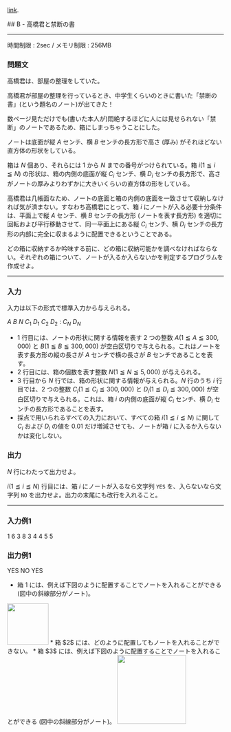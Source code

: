 [link](http://arc029.contest.atcoder.jp/tasks/arc029_2).


<script type="text/x-mathjax-config">
  MathJax.Hub.Config({ tex2jax: { inlineMath: [ ['$','$'] ] } });
</script>
<script type="text/javascript"
src="https://cdn.mathjax.org/mathjax/latest/MathJax.js?config=TeX-MML-AM_CHTML">
</script>## B - 高橋君と禁断の書

----------

時間制限 : 2sec / メモリ制限 : 256MB

### 問題文

高橋君は、部屋の整理をしていた。

高橋君が部屋の整理を行っているとき、中学生くらいのときに書いた「禁断の書」(という題名のノート)が出てきた！

数ページ見ただけでも(書いた本人が)悶絶するほどに人には見せられない「禁断」のノートであるため、箱にしまっちゃうことにした。

ノートは底面が縦 $A$ センチ、横 $B$ センチの長方形で高さ (厚み) がそれほどない直方体の形状をしている。

箱は $N$ 個あり、それらには $1$ から $N$ までの番号がつけられている。箱 $i (1 ≦ i ≦ N)$ の形状は、箱の内側の底面が縦 $C_i$ センチ、横 $D_i$ センチの長方形で、高さがノートの厚みよりわずかに大きいくらいの直方体の形をしている。

高橋君は几帳面なため、ノートの底面と箱の内側の底面を一致させて収納しなければ気が済まない。すなわち高橋君にとって、箱 $i$ にノートが入る必要十分条件は、平面上で縦 $A$ センチ、横 $B$ センチの長方形 (ノートを表す長方形) を適切に回転および平行移動させて、同一平面上にある縦 $C_i$ センチ、横 $D_i$ センチの長方形の内部に完全に収まるように配置できるということである。

どの箱に収納するか吟味する前に、どの箱に収納可能かを調べなければならない。それぞれの箱について、ノートが入るか入らないかを判定するプログラムを作成せよ。

----------

### 入力

入力は以下の形式で標準入力から与えられる。

>
$A$ $B$
$N$
$C_1$ $D_1$
$C_2$ $D_2$
:
$C_N$ $D_N$


* $1$ 行目には、ノートの形状に関する情報を表す $2$ つの整数 $A (1 ≦ A ≦ 300,000)$ と $B (1 ≦ B ≦ 300,000)$ が空白区切りで与えられる。これはノートを表す長方形の縦の長さが $A$ センチで横の長さが $B$ センチであることを表す。
* $2$ 行目には、箱の個数を表す整数 $N (1 ≦ N ≦ 5,000)$ が与えられる。
* $3$ 行目から $N$ 行では、箱の形状に関する情報が与えられる。$N$ 行のうち $i$ 行目では、$2$ つの整数 $C_i (1 ≦ C_i ≦ 300,000)$ と $D_i (1 ≦ D_i ≦ 300,000)$ が空白区切りで与えられる。これは、箱 $i$ の内側の底面が縦 $C_i$ センチ、横 $D_i$ センチの長方形であることを表す。
* 採点で用いられるすべての入力において、すべての箱 $i (1 ≦ i ≦ N)$ に関して $C_i$ および $D_i$ の値を $0.01$ だけ増減させても、ノートが箱 $i$ に入るか入らないかは変化しない。

### 出力

$N$ 行にわたって出力せよ。

$i (1 ≦ i ≦ N)$ 行目には、箱 $i$ にノートが入るなら文字列 `YES` を、入らないなら文字列 `NO` を出力せよ。出力の末尾にも改行を入れること。

----------

### 入力例1

>
1 6
3
8 3
4 4
5 5


### 出力例1

>
YES
NO
YES


* 箱 $1$ には、例えば下図のように配置することでノートを入れることができる (図中の斜線部分がノート)。

<img src="http://abc001.contest.atcoder.jp//img/arc/029/2-1.png" width="96px">
</img>* 箱 $2$ には、どのように配置してもノートを入れることができない。
* 箱 $3$ には、例えば下図のように配置することでノートを入れることができる (図中の斜線部分がノート)。

<img src="http://abc001.contest.atcoder.jp//img/arc/029/2-2.png" width="160px">
</img>